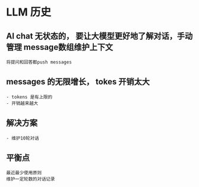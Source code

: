 # LLM 历史

## AI chat 无状态的， 要让大模型更好地了解对话，手动管理 message数组维护上下文
    将提问和回答都push messages

## messages 的无限增长， tokes 开销太大
    - tokens 是有上限的
    - 开销越来越大
## 解决方案
    - 维护10轮对话

## 平衡点
    最近最少使用原则
    维护一定轮数的对话记录
    